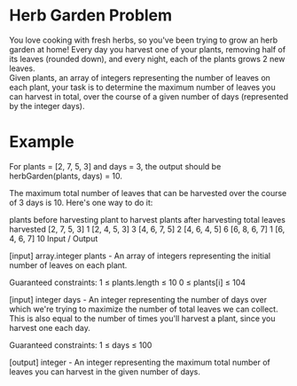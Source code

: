 # Herb Garden Problem

You love cooking with fresh herbs, so you've been trying to grow an herb garden at home! Every day you harvest one of your plants, removing half of its leaves (rounded down), and every night, each of the plants grows 2 new leaves.  
Given plants, an array of integers representing the number of leaves on each plant, your task is to determine the maximum number of leaves you can harvest in total, over the course of a given number of days (represented by the integer days).

# Example

For plants = [2, 7, 5, 3] and days = 3, the output should be herbGarden(plants, days) = 10.

The maximum total number of leaves that can be harvested over the course of 3 days is 10.  Here's one way to do it:

plants before harvesting 	 plant to harvest 	 plants after harvesting 	 total leaves harvested
[2, 7, 5, 3]	1	[2, 4, 5, 3]	3
[4, 6, 7, 5]	2	[4, 6, 4, 5]	6
[6, 8, 6, 7]	1	[6, 4, 6, 7]	10
Input / Output

[input] array.integer plants - An array of integers representing the initial number of leaves on each plant.

Guaranteed constraints:
1 ≤ plants.length ≤ 10
0 ≤ plants[i] ≤ 104

[input] integer days - An integer representing the number of days over which we're trying to maximize the number of total leaves we can collect. This is also equal to the number of times you'll harvest a plant, since you harvest one each day.

Guaranteed constraints:
1 ≤ days ≤ 100

[output] integer - An integer representing the maximum total number of leaves you can harvest in the given number of days.